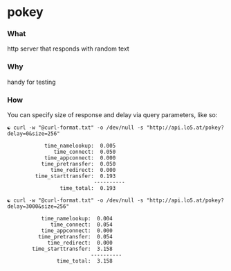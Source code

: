 # pokey

### What
http server that responds with random text

### Why
handy for testing

### How
You can specify size of response and delay via query parameters, like so:

```
☯ curl -w "@curl-format.txt" -o /dev/null -s "http://api.lo5.at/pokey?delay=0&size=256"

            time_namelookup:  0.005
               time_connect:  0.050
            time_appconnect:  0.000
           time_pretransfer:  0.050
              time_redirect:  0.000
         time_starttransfer:  0.193
                            ----------
                 time_total:  0.193

☯ curl -w "@curl-format.txt" -o /dev/null -s "http://api.lo5.at/pokey?delay=3000&size=256"

           time_namelookup:  0.004
              time_connect:  0.054
           time_appconnect:  0.000
          time_pretransfer:  0.054
             time_redirect:  0.000
        time_starttransfer:  3.158
                           ----------
                time_total:  3.158
```
